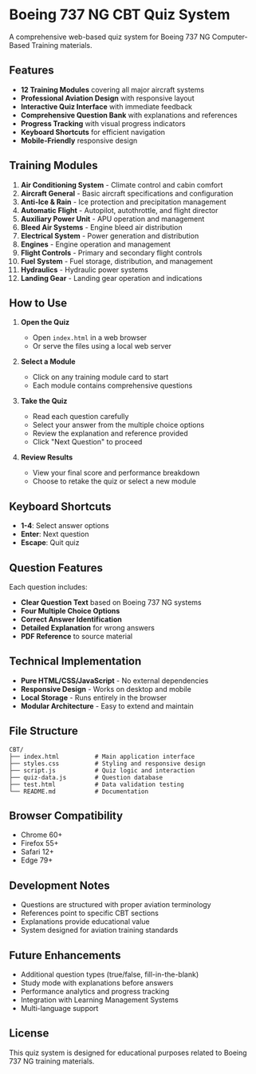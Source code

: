 # Boeing 737 NG CBT Quiz System

A comprehensive web-based quiz system for Boeing 737 NG Computer-Based Training materials.

## Features

- **12 Training Modules** covering all major aircraft systems
- **Professional Aviation Design** with responsive layout
- **Interactive Quiz Interface** with immediate feedback
- **Comprehensive Question Bank** with explanations and references
- **Progress Tracking** with visual progress indicators
- **Keyboard Shortcuts** for efficient navigation
- **Mobile-Friendly** responsive design

## Training Modules

1. **Air Conditioning System** - Climate control and cabin comfort
2. **Aircraft General** - Basic aircraft specifications and configuration
3. **Anti-Ice & Rain** - Ice protection and precipitation management
4. **Automatic Flight** - Autopilot, autothrottle, and flight director
5. **Auxiliary Power Unit** - APU operation and management
6. **Bleed Air Systems** - Engine bleed air distribution
7. **Electrical System** - Power generation and distribution
8. **Engines** - Engine operation and management
9. **Flight Controls** - Primary and secondary flight controls
10. **Fuel System** - Fuel storage, distribution, and management
11. **Hydraulics** - Hydraulic power systems
12. **Landing Gear** - Landing gear operation and indications

## How to Use

1. **Open the Quiz**
   - Open `index.html` in a web browser
   - Or serve the files using a local web server

2. **Select a Module**
   - Click on any training module card to start
   - Each module contains comprehensive questions

3. **Take the Quiz**
   - Read each question carefully
   - Select your answer from the multiple choice options
   - Review the explanation and reference provided
   - Click "Next Question" to proceed

4. **Review Results**
   - View your final score and performance breakdown
   - Choose to retake the quiz or select a new module

## Keyboard Shortcuts

- **1-4**: Select answer options
- **Enter**: Next question
- **Escape**: Quit quiz

## Question Features

Each question includes:
- **Clear Question Text** based on Boeing 737 NG systems
- **Four Multiple Choice Options** 
- **Correct Answer Identification**
- **Detailed Explanation** for wrong answers
- **PDF Reference** to source material

## Technical Implementation

- **Pure HTML/CSS/JavaScript** - No external dependencies
- **Responsive Design** - Works on desktop and mobile
- **Local Storage** - Runs entirely in the browser
- **Modular Architecture** - Easy to extend and maintain

## File Structure

```
CBT/
├── index.html          # Main application interface
├── styles.css          # Styling and responsive design
├── script.js           # Quiz logic and interaction
├── quiz-data.js        # Question database
├── test.html           # Data validation testing
└── README.md           # Documentation
```

## Browser Compatibility

- Chrome 60+
- Firefox 55+
- Safari 12+
- Edge 79+

## Development Notes

- Questions are structured with proper aviation terminology
- References point to specific CBT sections
- Explanations provide educational value
- System designed for aviation training standards

## Future Enhancements

- Additional question types (true/false, fill-in-the-blank)
- Study mode with explanations before answers
- Performance analytics and progress tracking
- Integration with Learning Management Systems
- Multi-language support

## License

This quiz system is designed for educational purposes related to Boeing 737 NG training materials.